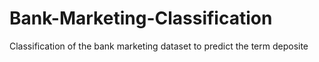 # Bank-Marketing-Classification
Classification of the bank marketing dataset to predict the term deposite
